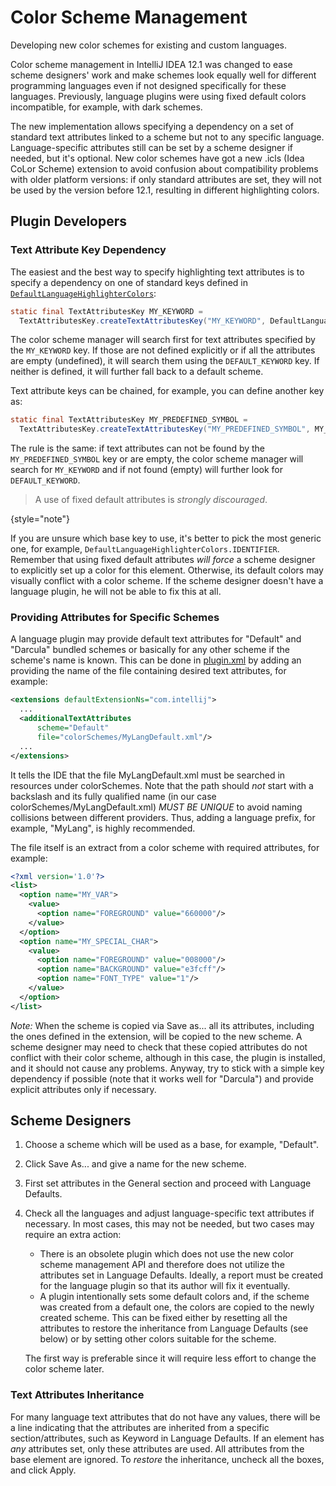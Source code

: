 <!-- Copyright 2000-2025 JetBrains s.r.o. and contributors. Use of this source code is governed by the Apache 2.0 license. -->

# Color Scheme Management

<link-summary>Developing new color schemes for existing and custom languages.</link-summary>

Color scheme management in IntelliJ IDEA 12.1 was changed to ease scheme designers' work and make schemes look equally well for different programming languages even if not designed specifically for these languages.
Previously, language plugins were using fixed default colors incompatible, for example, with dark schemes.

The new implementation allows specifying a dependency on a set of standard text attributes linked to a scheme but not to any specific language.
Language-specific attributes still can be set by a scheme designer if needed, but it's optional.
New color schemes have got a new <path>.icls</path> (Idea CoLor Scheme) extension to avoid confusion about compatibility problems with older platform versions:
if only standard attributes are set, they will not be used by the version before 12.1, resulting in different highlighting colors.

## Plugin Developers

### Text Attribute Key Dependency

The easiest and the best way to specify highlighting text attributes is to specify a dependency on one of standard keys defined in [`DefaultLanguageHighlighterColors`](%gh-ic%/platform/editor-ui-api/src/com/intellij/openapi/editor/DefaultLanguageHighlighterColors.java):

```java
static final TextAttributesKey MY_KEYWORD =
  TextAttributesKey.createTextAttributesKey("MY_KEYWORD", DefaultLanguageHighlighterColors.KEYWORD);
```

The color scheme manager will search first for text attributes specified by the `MY_KEYWORD` key.
If those are not defined explicitly or if all the attributes are empty (undefined), it will search them using the `DEFAULT_KEYWORD` key.
If neither is defined, it will further fall back to a default scheme.

Text attribute keys can be chained, for example, you can define another key as:

```java
static final TextAttributesKey MY_PREDEFINED_SYMBOL =
  TextAttributesKey.createTextAttributesKey("MY_PREDEFINED_SYMBOL", MY_KEYWORD);
```

The rule is the same: if text attributes can not be found by the `MY_PREDEFINED_SYMBOL` key or are empty, the color scheme manager will search for `MY_KEYWORD` and if not found (empty) will further look for `DEFAULT_KEYWORD`.

> A use of fixed default attributes is _strongly discouraged_.
>
{style="note"}

If you are unsure which base key to use, it's better to pick the most generic one, for example, `DefaultLanguageHighlighterColors.IDENTIFIER`.
Remember that using fixed default attributes *will force* a scheme designer to explicitly set up a color for this element.
Otherwise, its default colors may visually conflict with a color scheme.
If the scheme designer doesn't have a language plugin, he will not be able to fix this at all.

### Providing Attributes for Specific Schemes

A language plugin may provide default text attributes for "Default" and "Darcula" bundled schemes or basically for any other scheme if the scheme's name is known.
This can be done in <path>[plugin.xml](plugin_configuration_file.md)</path> by adding an <include from="snippets.topic" element-id="ep"><var name="ep" value="com.intellij.additionalTextAttributes"/></include> providing the name of the file containing desired text attributes, for example:

```xml
<extensions defaultExtensionNs="com.intellij">
  ...
  <additionalTextAttributes
      scheme="Default"
      file="colorSchemes/MyLangDefault.xml"/>
  ...
</extensions>
```

It tells the IDE that the file <path>MyLangDefault.xml</path> must be searched in resources under <path>colorSchemes</path>.
Note that the path should *not* start with a backslash and its fully qualified name (in our case <path>colorSchemes/MyLangDefault.xml</path>) *MUST BE UNIQUE* to avoid naming collisions between different providers.
Thus, adding a language prefix, for example, "MyLang", is highly recommended.

The file itself is an extract from a color scheme with required attributes, for example:

```xml
<?xml version='1.0'?>
<list>
  <option name="MY_VAR">
    <value>
      <option name="FOREGROUND" value="660000"/>
    </value>
  </option>
  <option name="MY_SPECIAL_CHAR">
    <value>
      <option name="FOREGROUND" value="008000"/>
      <option name="BACKGROUND" value="e3fcff"/>
      <option name="FONT_TYPE" value="1"/>
    </value>
  </option>
</list>
```

*Note:* When the scheme is copied via <control>Save as...</control> all its attributes, including the ones defined in the extension, will be copied to the new scheme.
A scheme designer may need to check that these copied attributes do not conflict with their color scheme, although in this case, the plugin is installed, and it should not cause any problems.
Anyway, try to stick with a simple key dependency if possible (note that it works well for "Darcula") and provide explicit attributes only if necessary.

## Scheme Designers

<procedure title="A Typical Workflow for a New Scheme Creation">

1. Choose a scheme which will be used as a base, for example, "Default".
2. Click <control>Save As...</control> and give a name for the new scheme.
3. First set attributes in the <control>General</control> section and proceed with <control>Language Defaults</control>.
4. Check all the languages and adjust language-specific text attributes if necessary.
  In most cases, this may not be needed, but two cases may require an extra action:

    * There is an obsolete plugin which does not use the new color scheme management API and therefore does not utilize the attributes set in <control>Language Defaults</control>.
      Ideally, a report must be created for the language plugin so that its author will fix it eventually.
    * A plugin intentionally sets some default colors and, if the scheme was created from a default one, the colors are copied to the newly created scheme.
      This can be fixed either by resetting all the attributes to restore the inheritance from <control>Language Defaults</control> (see below) or by setting other colors suitable for the scheme.

    The first way is preferable since it will require less effort to change the color scheme later.

</procedure>

### Text Attributes Inheritance

For many language text attributes that do not have any values, there will be a line indicating that the attributes are inherited from a specific section/attributes, such as <control>Keyword</control> in <control>Language Defaults</control>.
If an element has *any* attributes set, only these attributes are used.
All attributes from the base element are ignored.
To *restore* the inheritance, uncheck all the boxes, and click <control>Apply</control>.
